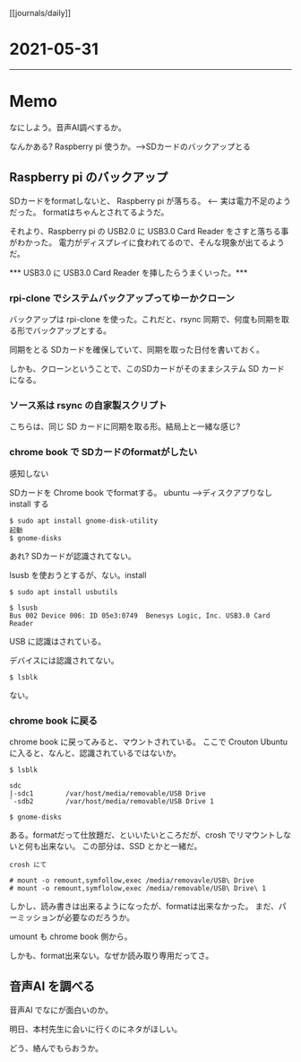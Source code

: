 [[journals/daily]]
# 2021-05-31

---

# Memo

なにしよう。音声AI調べするか。

なんかある? Raspberry pi 使うか。-->SDカードのバックアップとる

## Raspberry pi のバックアップ

SDカードをformatしないと、 Raspberry pi が落ちる。 <-- 実は電力不足のようだった。
formatはちゃんとされてるようだ。

それより、Raspberry pi の USB2.0 に USB3.0 Card Reader をさすと落ちる事がわかった。
電力がディスプレイに食われてるので、そんな現象が出てるようだ。

*** USB3.0 に USB3.0 Card Reader を挿したらうまくいった。***

### rpi-clone でシステムバックアップってゆーかクローン

バックアップは rpi-clone を使った。これだと、rsync 同期で、何度も同期を取る形でバックアップとする。

同期をとる SDカードを確保していて、同期を取った日付を書いておく。

しかも、クローンということで、このSDカードがそのままシステム SD カードになる。

### ソース系は rsync の自家製スクリプト

こちらは、同じ SD カードに同期を取る形。結局上と一緒な感じ?

### chrome book で SDカードのformatがしたい

感知しない

SDカードを Chrome book でformatする。
ubuntu -->ディスクアプりなし
install する
```shell
$ sudo apt install gnome-disk-utility
起動
$ gnome-disks
```
あれ? SDカードが認識されてない。

lsusb を使おうとするが、ない。install
```shell
$ sudo apt install usbutils
```

```shell
$ lsusb
Bus 002 Device 006: ID 05e3:0749  Benesys Logic, Inc. USB3.0 Card Reader
```

USB に認識はされている。

デバイスには認識されてない。

```shell
$ lsblk
```

ない。

### chrome book に戻る

chrome book に戻ってみると、マウントされている。
ここで Crouton Ubuntu に入ると、なんと、認識されているではないか。
```shell
$ lsblk

sdc
|-sdc1        /var/host/media/removable/USB Drive
`-sdb2        /var/host/media/removable/USB Drive 1
```


```shell
$ gnome-disks
```

ある。formatだって仕放題だ、といいたいところだが、crosh でリマウントしないと何も出来ない。
この部分は、SSD とかと一緒だ。

```shell
crosh にて

# mount -o remount,symfollow,exec /media/removavle/USB\ Drive
# mount -o remount,symflolow,exec /media/removable/USB\ Drive\ 1
```

しかし、読み書きは出来るようになったが、formatは出来なかった。
まだ、パーミッションが必要なのだろうか。

umount も chrome book 側から。

しかも、format出来ない。なぜか読み取り専用だってさ。

## 音声AI を調べる

音声AI でなにが面白いのか。

明日、本村先生に会いに行くのにネタがほしい。

どう、絡んでもらおうか。


